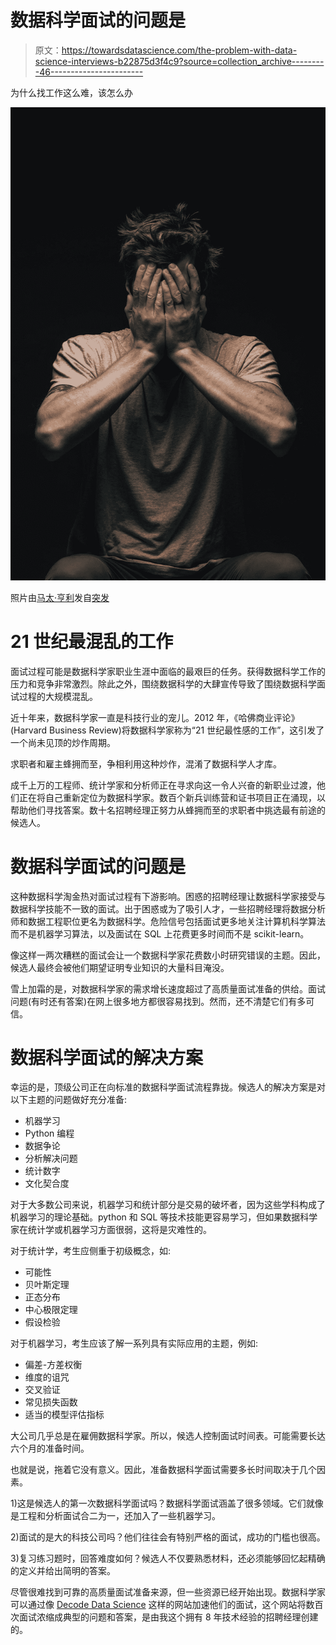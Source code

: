 # 数据科学面试的问题是

> 原文：<https://towardsdatascience.com/the-problem-with-data-science-interviews-b22875d3f4c9?source=collection_archive---------46----------------------->

为什么找工作这么难，该怎么办

![](img/e11806e9beb4dd71ccbe25b33892a933.png)

照片由[马太·亨利](https://burst.shopify.com/@matthew_henry)发自[突发](https://burst.shopify.com)

# 21 世纪最混乱的工作

面试过程可能是数据科学家职业生涯中面临的最艰巨的任务。获得数据科学工作的压力和竞争非常激烈。除此之外，围绕数据科学的大肆宣传导致了围绕数据科学面试过程的大规模混乱。

近十年来，数据科学家一直是科技行业的宠儿。2012 年，《哈佛商业评论》(Harvard Business Review)将数据科学家称为“21 世纪最性感的工作”，这引发了一个尚未见顶的炒作周期。

求职者和雇主蜂拥而至，争相利用这种炒作，混淆了数据科学人才库。

成千上万的工程师、统计学家和分析师正在寻求向这一令人兴奋的新职业过渡，他们正在将自己重新定位为数据科学家。数百个新兵训练营和证书项目正在涌现，以帮助他们寻找答案。数十名招聘经理正努力从蜂拥而至的求职者中挑选最有前途的候选人。

# 数据科学面试的问题是

这种数据科学淘金热对面试过程有下游影响。困惑的招聘经理让数据科学家接受与数据科学技能不一致的面试。出于困惑或为了吸引人才，一些招聘经理将数据分析师和数据工程职位更名为数据科学。危险信号包括面试更多地关注计算机科学算法而不是机器学习算法，以及面试在 SQL 上花费更多时间而不是 scikit-learn。

像这样一两次糟糕的面试会让一个数据科学家花费数小时研究错误的主题。因此，候选人最终会被他们期望证明专业知识的大量科目淹没。

雪上加霜的是，对数据科学家的需求增长速度超过了高质量面试准备的供给。面试问题(有时还有答案)在网上很多地方都很容易找到。然而，还不清楚它们有多可信。

# 数据科学面试的解决方案

幸运的是，顶级公司正在向标准的数据科学面试流程靠拢。候选人的解决方案是对以下主题的问题做好充分准备:

*   机器学习
*   Python 编程
*   数据争论
*   分析解决问题
*   统计数字
*   文化契合度

对于大多数公司来说，机器学习和统计部分是交易的破坏者，因为这些学科构成了机器学习的理论基础。python 和 SQL 等技术技能更容易学习，但如果数据科学家在统计学或机器学习方面很弱，这将是灾难性的。

对于统计学，考生应侧重于初级概念，如:

*   可能性
*   贝叶斯定理
*   正态分布
*   中心极限定理
*   假设检验

对于机器学习，考生应该了解一系列具有实际应用的主题，例如:

*   偏差-方差权衡
*   维度的诅咒
*   交叉验证
*   常见损失函数
*   适当的模型评估指标

大公司几乎总是在雇佣数据科学家。所以，候选人控制面试时间表。可能需要长达六个月的准备时间。

也就是说，拖着它没有意义。因此，准备数据科学面试需要多长时间取决于几个因素。

1)这是候选人的第一次数据科学面试吗？数据科学面试涵盖了很多领域。它们就像是工程和分析面试合二为一，还加入了一些机器学习。

2)面试的是大的科技公司吗？他们往往会有特别严格的面试，成功的门槛也很高。

3)复习练习题时，回答难度如何？候选人不仅要熟悉材料，还必须能够回忆起精确的定义并给出简明的答案。

尽管很难找到可靠的高质量面试准备来源，但一些资源已经开始出现。数据科学家可以通过像 [Decode Data Science](https://decodedatascience.com/) 这样的网站加速他们的面试，这个网站将数百次面试浓缩成典型的问题和答案，是由我这个拥有 8 年技术经验的招聘经理创建的。